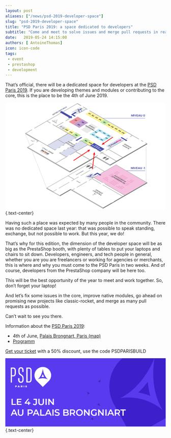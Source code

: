 ```yaml
---
layout: post
aliases: ["/news/psd-2019-developer-space"]
slug: "psd-2019-developer-space"
title: "PSD Paris 2019: a space dedicated to developers"
subtitle: "Come and meet to solve issues and merge pull requests in real life"
date:   2019-05-24 14:15:00
authors: [ AntoineThomas]
icon: icon-code
tags:
 - event
 - prestashop
 - development
---
```



That’s official, there will be a dedicated space for developers at the [PSD Paris 2019](https://www.prestashop.com/fr/evenements/prestashop-day-paris). If you are developing themes and modules or contributing to the core, this is the place to be the 4th of June 2019.

![PSD Paris 2019 - Map](/assets/images/2019/05/plan-psd-paris.png)
{.text-center}

Having such a place was expected by many people in the community. There was no dedicated space last year: that was possible to speak standing, exchange, but not possible to work. But this year, we do!

That’s why for this edition, the dimension of the developer space will be as big as the PrestaShop booth, with plenty of tables to put your laptops and chairs to sit down. Developers, engineers, and tech people in general, whether you are you are freelancers or working for agencies or merchants, this is where and why you must come to the PSD Paris in two weeks. And of course, developers from the PrestaShop company will be here too.

This will be the best opportunity of the year to meet and work together. So, don’t forget your laptop! 

And let’s fix some issues in the core, improve native modules, go ahead on promising new projects like classic-rocket, and merge as many pull requests as possible.

Can’t wait to see you there.

Information about the [PSD Paris 2019](https://www.prestashop.com/fr/evenements/prestashop-day-paris):

- 4th of June, [Palais Brongnart, Paris (map)](https://goo.gl/maps/cTdXcFJtPq8KX3Mz6)
- [Programm](https://www.prestashop.com/fr/evenements/prestashop-day-paris/programme)

[Get your ticket](https://www.weezevent.com/psd-paris?o=build) with a 50% discount, use the code PSDPARISBUILD

[![PSD Paris 2019](/assets/images/2019/05/banner-psd-paris.png)](https://www.prestashop.com/fr/evenements/prestashop-day-paris)
{.text-center}
